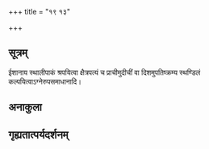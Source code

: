 +++
title = "१९ १३"

+++
## सूत्रम्
ईशानाय स्थालीपाकं श्रपयित्वा क्षैत्रपत्यं च प्राचीमुदीचीं वा दिशमुपतिष्क्रम्य स्थण्डिलं कल्पयित्वाऽग्नेरुपसमाधानादि।
## अनाकुला

## गृह्यतात्पर्यदर्शनम्

